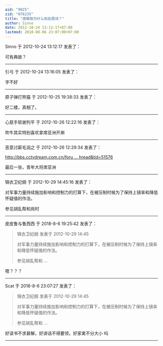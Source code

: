 ```yaml
---
aid: "9025"
zid: "076235"
title: "席解放为什么到处题词？"
author: Sinno
date: 2012-10-24 13:12:17+07:00
lastmod: 2018-08-06 23:07:00+07:00
---
```


Sinno 于 2012-10-24 13:12:17 发表了：

可有典故？

---

引弓 于 2012-10-24 13:16:05 发表了：

字不好

---

原子弹打熊猫 于 2012-10-25 19:38:33 发表了：

好二楼，真相了。

---

心慈手软谢列平 于 2012-10-26 12:22:16 发表了：

吹牛其实特别喜欢拿席亚洲开涮

---

恶意讨薪毛润之 于 2012-10-26 12:29:34 发表了：

[http://bbs.cctvdream.com.cn/foru ... hread&tid=51576](http://bbs.cctvdream.com.cn/forum.php?mod=viewthread&tid=51576)

最后一张，青年大将席亚洲

---

锦衣卫纪纲 于 2012-10-29 14:45:16 发表了：

对军事力量持续施加影响和控制力的打算下，在被压制时候为了保持上镜率和降低怀疑值的作法。

参见胡乱帮和岗村

---

皮皮鲁与鲁西西 于 2018-8-6 19:25:42 发表了：

> 锦衣卫纪纲 发表于 2012-10-29 14:45
>
> 对军事力量持续施加影响和控制力的打算下，在被压制时候为了保持上镜率和降低怀疑值的作法。
>
> 参见胡乱帮和 ...

嗯？？？

---

Scat 于 2018-8-6 23:07:27 发表了：

> 锦衣卫纪纲 发表于 2012-10-29 14:45
>
> 对军事力量持续施加影响和控制力的打算下，在被压制时候为了保持上镜率和降低怀疑值的作法。
>
> 参见胡乱帮和 ...

好读书不求甚解，好讲话不得要领，好家禽不分大小 吗

---
